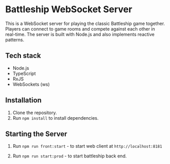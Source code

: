 # Battleship WebSocket Server

This is a WebSocket server for playing the classic Battleship game together. Players can connect to game rooms and compete against each other in real-time. The server is built with Node.js and also implements reactive patterns.

## Tech stack

- Node.js
- TypeScript
- RxJS
- WebSockets (ws)

## Installation

1. Clone the repository.
2. Run `npm install` to install dependencies.

## Starting the Server

1. Run `npm run front:start` - to start web client at `http://localhost:8181`

2. Run `npm run start:prod` - to start battleship back end.

